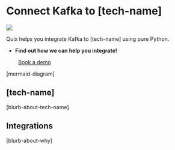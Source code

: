 # Connect Kafka to [tech-name]

![](./images/logo_1.jpg)

Quix helps you integrate Kafka to [tech-name] using pure Python.

<div class="grid cards blog-grid-card" markdown>

- __Find out how we can help you integrate!__

    <a class="md-button md-button--primary" href="https://share.hsforms.com/1iW0TmZzKQMChk0lxd_tGiw4yjw2?__hstc=175542013.2303933fbd746c0ac86d9ccbe9bc9100.1728383268831.1729603416735.1729620918855.31&__hssc=175542013.1.1729620918855&__hsfp=2132701734" target="_blank" style="margin:.5rem;">Book a demo</a>

</div>

[mermaid-diagram]

## [tech-name]

[blurb-about-tech-name]

## Integrations

[blurb-about-why]

